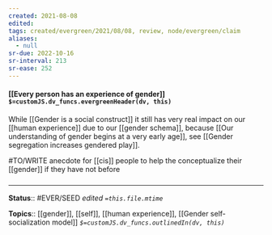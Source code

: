 ```yaml
---
created: 2021-08-08
edited: 
tags: created/evergreen/2021/08/08, review, node/evergreen/claim
aliases:
  - null
sr-due: 2022-10-16
sr-interval: 213
sr-ease: 252
---
```


#### [[Every person has an experience of gender]] `$=customJS.dv_funcs.evergreenHeader(dv, this)`

While [[Gender is a social construct]] it still has very real impact on our [[human experience]] due to our [[gender schema]], because
[[Our understanding of gender begins at a very early age]], 
see [[Gender segregation increases gendered play]]. 

#TO/WRITE anecdote for [[cis]] people to help the conceptualize their [[gender]] if they have not before

### <hr class="footnote"/>

**Status**:: #EVER/SEED
*edited `=this.file.mtime`*

**Topics**:: [[gender]], [[self]], [[human experience]], [[Gender self-socialization model]]
*`$=customJS.dv_funcs.outlinedIn(dv, this)`*

